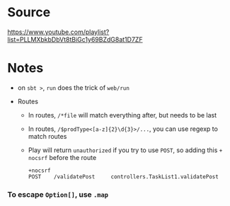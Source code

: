 # Source

https://www.youtube.com/playlist?list=PLLMXbkbDbVt8tBiGc1y69BZdG8at1D7ZF

# Notes

- on `sbt >`, `run` does the trick of `web/run`

- Routes

  - In routes, `/*file` will match everything after, but needs to be last

  - In routes, `/$prodType<[a-z]{2}\d{3}>/...`, you can use regexp to match routes

  - Play will return `unauthorized` if you try to use `POST`, so adding this `+ nocsrf` before the route

    ```
    +nocsrf
    POST    /validatePost     controllers.TaskList1.validatePost
    ```

    





### To escape `Option[]`, use `.map`

